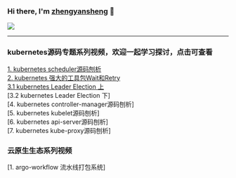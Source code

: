 

### Hi there, I'm [zhengyansheng](http://www.aiops724.com) 👋 

<a href="https://github.com/zhengyansheng/">
  <!-- Change the `github-readme-stats.anuraghazra1.vercel.app` to `github-readme-stats.vercel.app`  -->
  <img align="center" src="https://github-readme-stats.anuraghazra1.vercel.app/api/top-langs/?username=zhengyansheng&layout=compact&theme=material-palenight" />
</a>

<br />

---


### kubernetes源码专题系列视频，欢迎一起学习探讨，点击可查看
[1. kubernetes scheduler源码刨析](https://www.bilibili.com/video/BV1V24y1G7Ak/?spm_id_from=333.999.0.0)  
[2. kubernetes 强大的工具包Wait和Retry](https://www.bilibili.com/video/BV16k4y1j7ZV/?spm_id_from=333.999.0.0)    
[3.1 kubernetes Leader Election 上](https://www.bilibili.com/video/BV1FX4y1m7xS/?spm_id_from=333.999.0.0)  
[3.2 kubernetes Leader Election 下]  
[4. kubernetes controller-manager源码刨析]  
[5. kubernetes kubelet源码刨析]  
[6. kubernetes api-server源码刨析]  
[7. kubernetes kube-proxy源码刨析]  

### 云原生生态系列视频
[1. argo-workflow 流水线打包系统]  

